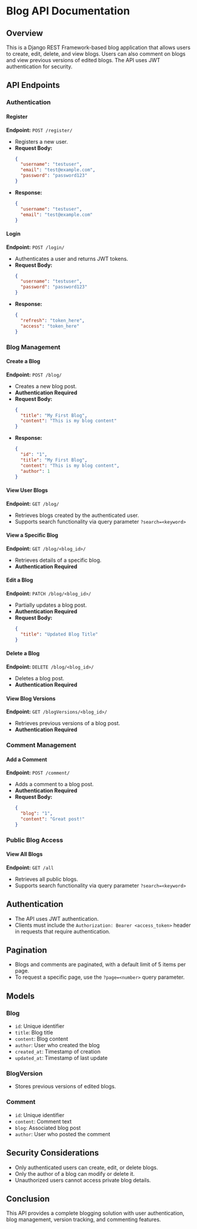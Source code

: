 # Blog API Documentation

## Overview
This is a Django REST Framework-based blog application that allows users to create, edit, delete, and view blogs. Users can also comment on blogs and view previous versions of edited blogs. The API uses JWT authentication for security.

## API Endpoints

### Authentication
#### Register
**Endpoint:** `POST /register/`
- Registers a new user.
- **Request Body:**
  ```json
  {
    "username": "testuser",
    "email": "test@example.com",
    "password": "password123"
  }
  ```
- **Response:**
  ```json
  {
    "username": "testuser",
    "email": "test@example.com"
  }
  ```

#### Login
**Endpoint:** `POST /login/`
- Authenticates a user and returns JWT tokens.
- **Request Body:**
  ```json
  {
    "username": "testuser",
    "password": "password123"
  }
  ```
- **Response:**
  ```json
  {
    "refresh": "token_here",
    "access": "token_here"
  }
  ```

### Blog Management
#### Create a Blog
**Endpoint:** `POST /blog/`
- Creates a new blog post.
- **Authentication Required**
- **Request Body:**
  ```json
  {
    "title": "My First Blog",
    "content": "This is my blog content"
  }
  ```
- **Response:**
  ```json
  {
    "id": "1",
    "title": "My First Blog",
    "content": "This is my blog content",
    "author": 1
  }
  ```

#### View User Blogs
**Endpoint:** `GET /blog/`
- Retrieves blogs created by the authenticated user.
- Supports search functionality via query parameter `?search=<keyword>`

#### View a Specific Blog
**Endpoint:** `GET /blog/<blog_id>/`
- Retrieves details of a specific blog.
- **Authentication Required**

#### Edit a Blog
**Endpoint:** `PATCH /blog/<blog_id>/`
- Partially updates a blog post.
- **Authentication Required**
- **Request Body:**
  ```json
  {
    "title": "Updated Blog Title"
  }
  ```

#### Delete a Blog
**Endpoint:** `DELETE /blog/<blog_id>/`
- Deletes a blog post.
- **Authentication Required**

#### View Blog Versions
**Endpoint:** `GET /blogVersions/<blog_id>/`
- Retrieves previous versions of a blog post.
- **Authentication Required**

### Comment Management
#### Add a Comment
**Endpoint:** `POST /comment/`
- Adds a comment to a blog post.
- **Authentication Required**
- **Request Body:**
  ```json
  {
    "blog": "1",
    "content": "Great post!"
  }
  ```

### Public Blog Access
#### View All Blogs
**Endpoint:** `GET /all`
- Retrieves all public blogs.
- Supports search functionality via query parameter `?search=<keyword>`

## Authentication
- The API uses JWT authentication.
- Clients must include the `Authorization: Bearer <access_token>` header in requests that require authentication.

## Pagination
- Blogs and comments are paginated, with a default limit of 5 items per page.
- To request a specific page, use the `?page=<number>` query parameter.

## Models
### Blog
- `id`: Unique identifier
- `title`: Blog title
- `content`: Blog content
- `author`: User who created the blog
- `created_at`: Timestamp of creation
- `updated_at`: Timestamp of last update

### BlogVersion
- Stores previous versions of edited blogs.

### Comment
- `id`: Unique identifier
- `content`: Comment text
- `blog`: Associated blog post
- `author`: User who posted the comment

## Security Considerations
- Only authenticated users can create, edit, or delete blogs.
- Only the author of a blog can modify or delete it.
- Unauthorized users cannot access private blog details.

## Conclusion
This API provides a complete blogging solution with user authentication, blog management, version tracking, and commenting features.
